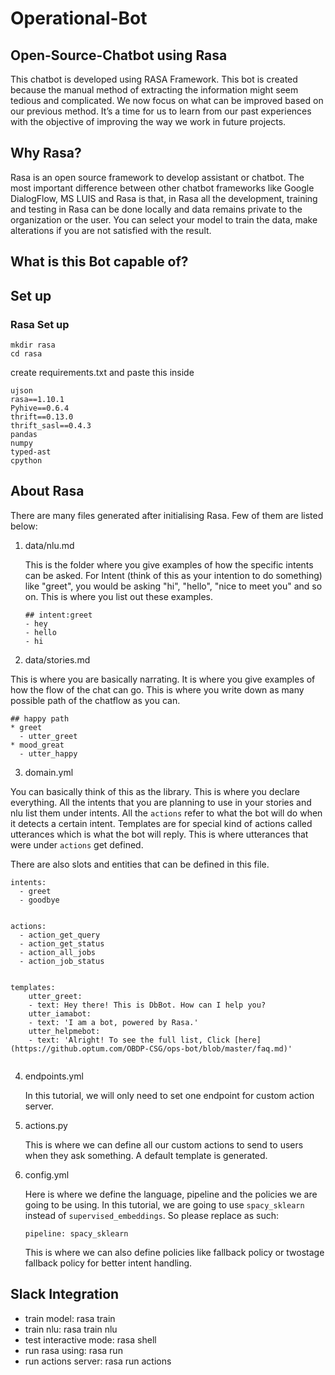 # Operational-Bot
## Open-Source-Chatbot using Rasa
This chatbot is developed using RASA Framework. This bot is created because the manual method of extracting the information might seem tedious and complicated. We now focus on what can be improved based on our previous method. It’s a time for us to learn from our past experiences with the objective of improving the way we work in future projects.

## Why Rasa?
Rasa is an open source framework to develop assistant or chatbot. The most important difference between other chatbot frameworks like Google DialogFlow, MS LUIS and Rasa is that, in Rasa all the development, training and testing in Rasa can be done locally and data remains private to the organization or the user. You can select your model to train the data, make alterations if you are not satisfied with the result.

## What is this Bot capable of?


## Set up
### Rasa Set up
```
mkdir rasa
cd rasa
```
create requirements.txt and paste this inside
```
ujson 
rasa==1.10.1
Pyhive==0.6.4
thrift==0.13.0
thrift_sasl==0.4.3
pandas
numpy
typed-ast
cpython
```
## About Rasa

There are many files generated after initialising Rasa. Few of them are listed below:
1. data/nlu.md

    This is the folder where you give examples of how the specific intents can be asked. For Intent (think of this as your intention to do something) like "greet", you would be asking "hi", "hello", "nice to meet you" and so on. This is where you list out these examples.
    ```
    ## intent:greet
    - hey
    - hello
    - hi
    ```
2. data/stories.md

This is where you are basically narrating. It is where you give examples of how the flow of the chat can go. This is where you write down as many possible path of the chatflow as you can. 
```
## happy path
* greet
  - utter_greet
* mood_great
  - utter_happy
```
3. domain.yml

You can basically think of this as the library. This is where you declare everything. All the intents that you are planning to use in your stories and nlu list them under intents. All the `actions` refer to what the bot will do when it detects a certain intent. Templates are for special kind of actions called utterances which is what the bot will reply. This is where utterances that were under `actions` get defined. 

There are also slots and entities that can be defined in this file. 
```
intents:
  - greet
  - goodbye


actions:
  - action_get_query
  - action_get_status
  - action_all_jobs
  - action_job_status


templates:
    utter_greet:
    - text: Hey there! This is DbBot. How can I help you?
    utter_iamabot:
    - text: 'I am a bot, powered by Rasa.'
    utter_helpmebot:
    - text: 'Alright! To see the full list, Click [here](https://github.optum.com/OBDP-CSG/ops-bot/blob/master/faq.md)'
    
```
4. endpoints.yml

    In this tutorial, we will only need to set one endpoint for custom action server.

5. actions.py

    This is where we can define all our custom actions to send to users when they ask something. A default template is generated.
6. config.yml

    Here is where we define the language, pipeline and the policies we are going to be using. In this tutorial, we are going to use `spacy_sklearn` instead of `supervised_embeddings`. So please replace as such:
    ```
    pipeline: spacy_sklearn
    ```
    This is where we can also define policies like fallback policy or twostage fallback policy for better intent handling. 
    
## Slack Integration  
 - train model: rasa train
 - train nlu: rasa train nlu
 - test interactive mode: rasa shell
 - run rasa using: rasa run
 - run actions server: rasa run actions
